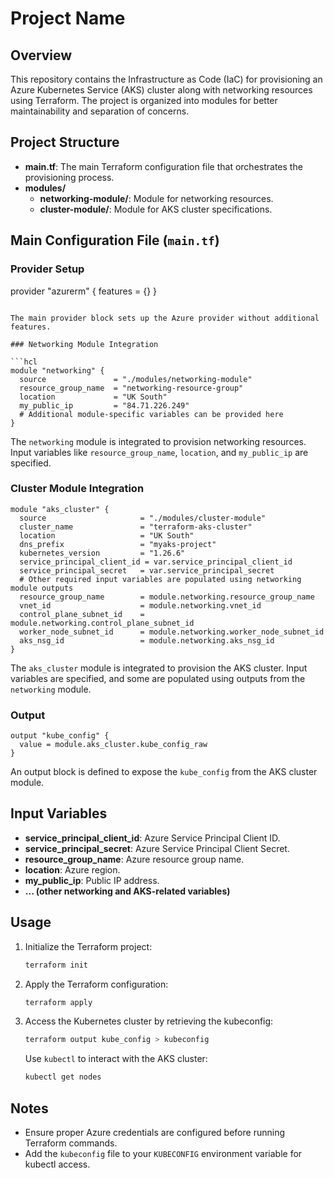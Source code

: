 
# Project Name

## Overview

This repository contains the Infrastructure as Code (IaC) for provisioning an Azure Kubernetes Service (AKS) cluster along with networking resources using Terraform. The project is organized into modules for better maintainability and separation of concerns.

## Project Structure

- **main.tf**: The main Terraform configuration file that orchestrates the provisioning process.
- **modules/**
  - **networking-module/**: Module for networking resources.
  - **cluster-module/**: Module for AKS cluster specifications.

## Main Configuration File (`main.tf`)

### Provider Setup


provider "azurerm" {
  features = {}
}
```

The main provider block sets up the Azure provider without additional features.

### Networking Module Integration

```hcl
module "networking" {
  source               = "./modules/networking-module"
  resource_group_name  = "networking-resource-group"
  location             = "UK South"
  my_public_ip         = "84.71.226.249"
  # Additional module-specific variables can be provided here
}
```

The `networking` module is integrated to provision networking resources. Input variables like `resource_group_name`, `location`, and `my_public_ip` are specified.

### Cluster Module Integration

```hcl
module "aks_cluster" {
  source                     = "./modules/cluster-module"
  cluster_name               = "terraform-aks-cluster"
  location                   = "UK South"
  dns_prefix                 = "myaks-project"
  kubernetes_version         = "1.26.6"
  service_principal_client_id = var.service_principal_client_id
  service_principal_secret   = var.service_principal_secret
  # Other required input variables are populated using networking module outputs
  resource_group_name        = module.networking.resource_group_name
  vnet_id                    = module.networking.vnet_id
  control_plane_subnet_id    = module.networking.control_plane_subnet_id
  worker_node_subnet_id      = module.networking.worker_node_subnet_id
  aks_nsg_id                 = module.networking.aks_nsg_id
}
```

The `aks_cluster` module is integrated to provision the AKS cluster. Input variables are specified, and some are populated using outputs from the `networking` module.

### Output

```hcl
output "kube_config" {
  value = module.aks_cluster.kube_config_raw
}
```

An output block is defined to expose the `kube_config` from the AKS cluster module.

## Input Variables

- **service_principal_client_id**: Azure Service Principal Client ID.
- **service_principal_secret**: Azure Service Principal Client Secret.
- **resource_group_name**: Azure resource group name.
- **location**: Azure region.
- **my_public_ip**: Public IP address.
- **... (other networking and AKS-related variables)**

## Usage

1. Initialize the Terraform project:

   ```bash
   terraform init
   ```

2. Apply the Terraform configuration:

   ```bash
   terraform apply
   ```

3. Access the Kubernetes cluster by retrieving the kubeconfig:

   ```bash
   terraform output kube_config > kubeconfig
   ```

   Use `kubectl` to interact with the AKS cluster:

   ```bash
   kubectl get nodes
   ```

## Notes

- Ensure proper Azure credentials are configured before running Terraform commands.
- Add the `kubeconfig` file to your `KUBECONFIG` environment variable for kubectl access.
```

